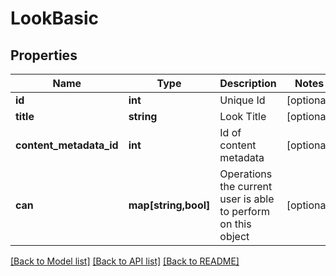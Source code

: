 # LookBasic

## Properties
Name | Type | Description | Notes
------------ | ------------- | ------------- | -------------
**id** | **int** | Unique Id | [optional] 
**title** | **string** | Look Title | [optional] 
**content_metadata_id** | **int** | Id of content metadata | [optional] 
**can** | **map[string,bool]** | Operations the current user is able to perform on this object | [optional] 

[[Back to Model list]](../README.md#documentation-for-models) [[Back to API list]](../README.md#documentation-for-api-endpoints) [[Back to README]](../README.md)


